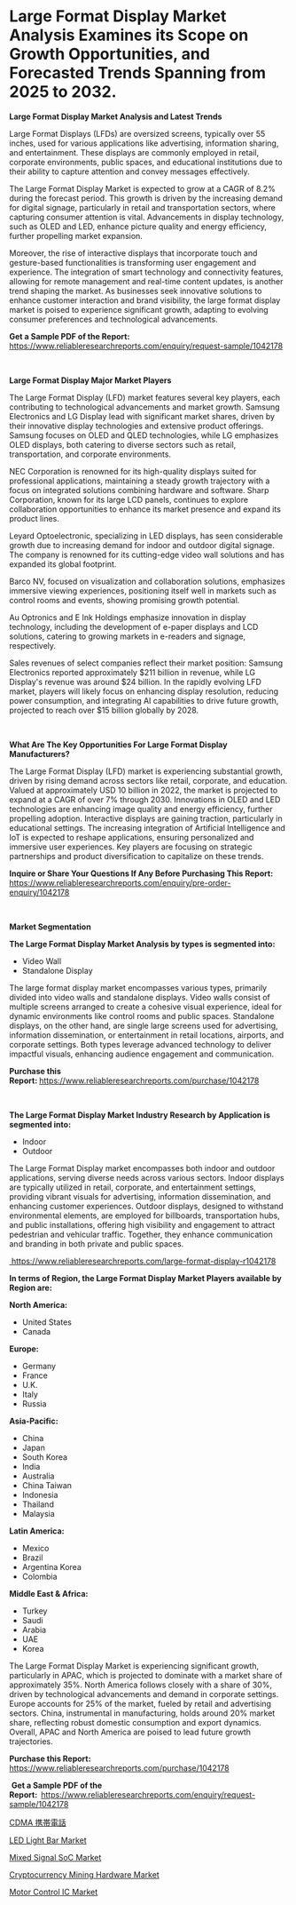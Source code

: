 <p><h1>Large Format Display Market Analysis Examines its Scope on Growth Opportunities, and Forecasted Trends Spanning from 2025 to 2032.</h1></p><p><strong>Large Format Display Market Analysis and Latest Trends</strong></p>
<p><p>Large Format Displays (LFDs) are oversized screens, typically over 55 inches, used for various applications like advertising, information sharing, and entertainment. These displays are commonly employed in retail, corporate environments, public spaces, and educational institutions due to their ability to capture attention and convey messages effectively.</p><p>The Large Format Display Market is expected to grow at a CAGR of 8.2% during the forecast period. This growth is driven by the increasing demand for digital signage, particularly in retail and transportation sectors, where capturing consumer attention is vital. Advancements in display technology, such as OLED and LED, enhance picture quality and energy efficiency, further propelling market expansion.</p><p>Moreover, the rise of interactive displays that incorporate touch and gesture-based functionalities is transforming user engagement and experience. The integration of smart technology and connectivity features, allowing for remote management and real-time content updates, is another trend shaping the market. As businesses seek innovative solutions to enhance customer interaction and brand visibility, the large format display market is poised to experience significant growth, adapting to evolving consumer preferences and technological advancements.</p></p>
<p><strong>Get a Sample PDF of the Report:&nbsp;</strong> <a href="https://www.reliableresearchreports.com/enquiry/request-sample/1042178?utm_campaign=48&utm_medium=2&utm_source=Github&utm_content=ia&utm_term=06042025&utm_id=large-format-display">https://www.reliableresearchreports.com/enquiry/request-sample/1042178</a></p>
<p>&nbsp;</p>
<p><strong>Large Format Display Major Market Players</strong></p>
<p><p>The Large Format Display (LFD) market features several key players, each contributing to technological advancements and market growth. Samsung Electronics and LG Display lead with significant market shares, driven by their innovative display technologies and extensive product offerings. Samsung focuses on OLED and QLED technologies, while LG emphasizes OLED displays, both catering to diverse sectors such as retail, transportation, and corporate environments.</p><p>NEC Corporation is renowned for its high-quality displays suited for professional applications, maintaining a steady growth trajectory with a focus on integrated solutions combining hardware and software. Sharp Corporation, known for its large LCD panels, continues to explore collaboration opportunities to enhance its market presence and expand its product lines.</p><p>Leyard Optoelectronic, specializing in LED displays, has seen considerable growth due to increasing demand for indoor and outdoor digital signage. The company is renowned for its cutting-edge video wall solutions and has expanded its global footprint.</p><p>Barco NV, focused on visualization and collaboration solutions, emphasizes immersive viewing experiences, positioning itself well in markets such as control rooms and events, showing promising growth potential.</p><p>Au Optronics and E Ink Holdings emphasize innovation in display technology, including the development of e-paper displays and LCD solutions, catering to growing markets in e-readers and signage, respectively.</p><p>Sales revenues of select companies reflect their market position: Samsung Electronics reported approximately $211 billion in revenue, while LG Display's revenue was around $24 billion. In the rapidly evolving LFD market, players will likely focus on enhancing display resolution, reducing power consumption, and integrating AI capabilities to drive future growth, projected to reach over $15 billion globally by 2028.</p></p>
<p>&nbsp;</p>
<p><strong>What Are The Key Opportunities For Large Format Display Manufacturers?</strong></p>
<p><p>The Large Format Display (LFD) market is experiencing substantial growth, driven by rising demand across sectors like retail, corporate, and education. Valued at approximately USD 10 billion in 2022, the market is projected to expand at a CAGR of over 7% through 2030. Innovations in OLED and LED technologies are enhancing image quality and energy efficiency, further propelling adoption. Interactive displays are gaining traction, particularly in educational settings. The increasing integration of Artificial Intelligence and IoT is expected to reshape applications, ensuring personalized and immersive user experiences. Key players are focusing on strategic partnerships and product diversification to capitalize on these trends.</p></p>
<p><strong>Inquire or Share Your Questions If Any Before Purchasing This Report:</strong> <a href="https://www.reliableresearchreports.com/enquiry/pre-order-enquiry/1042178?utm_campaign=48&utm_medium=2&utm_source=Github&utm_content=ia&utm_term=06042025&utm_id=large-format-display">https://www.reliableresearchreports.com/enquiry/pre-order-enquiry/1042178</a></p>
<p>&nbsp;</p>
<p><strong>Market Segmentation</strong></p>
<p><strong>The Large Format Display Market Analysis by types is segmented into:</strong></p>
<p><ul><li>Video Wall</li><li>Standalone Display</li></ul></p>
<p><p>The large format display market encompasses various types, primarily divided into video walls and standalone displays. Video walls consist of multiple screens arranged to create a cohesive visual experience, ideal for dynamic environments like control rooms and public spaces. Standalone displays, on the other hand, are single large screens used for advertising, information dissemination, or entertainment in retail locations, airports, and corporate settings. Both types leverage advanced technology to deliver impactful visuals, enhancing audience engagement and communication.</p></p>
<p><strong>Purchase this Report:&nbsp;</strong><a href="https://www.reliableresearchreports.com/purchase/1042178?utm_campaign=48&utm_medium=2&utm_source=Github&utm_content=ia&utm_term=06042025&utm_id=large-format-display">https://www.reliableresearchreports.com/purchase/1042178</a></p>
<p>&nbsp;</p>
<p><strong>The Large Format Display Market Industry Research by Application is segmented into:</strong></p>
<p><ul><li>Indoor</li><li>Outdoor</li></ul></p>
<p><p>The Large Format Display market encompasses both indoor and outdoor applications, serving diverse needs across various sectors. Indoor displays are typically utilized in retail, corporate, and entertainment settings, providing vibrant visuals for advertising, information dissemination, and enhancing customer experiences. Outdoor displays, designed to withstand environmental elements, are employed for billboards, transportation hubs, and public installations, offering high visibility and engagement to attract pedestrian and vehicular traffic. Together, they enhance communication and branding in both private and public spaces.</p></p>
<p><a href="https://www.reliableresearchreports.com/large-format-display-r1042178?utm_campaign=48&utm_medium=2&utm_source=Github&utm_content=ia&utm_term=06042025&utm_id=large-format-display">&nbsp;https://www.reliableresearchreports.com/large-format-display-r1042178</a></p>
<p><strong>In terms of Region, the Large Format Display Market Players available by Region are:</strong></p>
<p>
    <p> <strong> North America: </strong>
        <ul>
            <li>United States</li>
            <li>Canada</li>
        </ul>
        </p> 
    <p> <strong> Europe: </strong>
        <ul>
            <li>Germany</li>
            <li>France</li>
            <li>U.K.</li>
            <li>Italy</li>
            <li>Russia</li>
        </ul>
        </p> 
    <p> <strong> Asia-Pacific: </strong>
        <ul>
            <li>China</li>
            <li>Japan</li>
            <li>South Korea</li>
            <li>India</li>
            <li>Australia</li>
            <li>China Taiwan</li>
            <li>Indonesia</li>
            <li>Thailand</li>
            <li>Malaysia</li>
        </ul>
        </p> 
    <p> <strong> Latin America: </strong>
        <ul>
            <li>Mexico</li>
            <li>Brazil</li>
            <li>Argentina Korea</li>
            <li>Colombia</li>
        </ul>
        </p> 
    <p> <strong> Middle East & Africa: </strong>
        <ul>
            <li>Turkey</li>
            <li>Saudi</li>
            <li>Arabia</li>
            <li>UAE</li>
            <li>Korea</li>
        </ul>
    </p>
    </p>
<p><p>The Large Format Display Market is experiencing significant growth, particularly in APAC, which is projected to dominate with a market share of approximately 35%. North America follows closely with a share of 30%, driven by technological advancements and demand in corporate settings. Europe accounts for 25% of the market, fueled by retail and advertising sectors. China, instrumental in manufacturing, holds around 20% market share, reflecting robust domestic consumption and export dynamics. Overall, APAC and North America are poised to lead future growth trajectories.</p></p>
<p><strong>Purchase this Report: </strong><a href="https://www.reliableresearchreports.com/purchase/1042178?utm_campaign=48&utm_medium=2&utm_source=Github&utm_content=ia&utm_term=06042025&utm_id=large-format-display">https://www.reliableresearchreports.com/purchase/1042178</a></p>
<p>&nbsp;<strong>Get a Sample PDF of the Report:&nbsp;&nbsp;</strong><a href="https://www.reliableresearchreports.com/enquiry/request-sample/1042178?utm_campaign=48&utm_medium=2&utm_source=Github&utm_content=ia&utm_term=06042025&utm_id=large-format-display">https://www.reliableresearchreports.com/enquiry/request-sample/1042178</a></p>
<p><strong></strong></p>
<p><p><a href="https://github.com/lababdou/Market-Research-Report-List-7/blob/main/213615352116.md?utm_campaign=48&utm_medium=2&utm_source=Github&utm_content=ia&utm_term=06042025&utm_id=large-format-display">CDMA 携帯電話</a></p><p><a href="https://github.com/berkemiars2j/Market-Research-Report-List-1/blob/main/led-light-bar-market.md?utm_campaign=48&utm_medium=2&utm_source=Github&utm_content=ia&utm_term=06042025&utm_id=large-format-display">LED Light Bar Market</a></p><p><a href="https://github.com/kaforarvero/Market-Research-Report-List-1/blob/main/mixed-signal-soc-market.md?utm_campaign=48&utm_medium=2&utm_source=Github&utm_content=ia&utm_term=06042025&utm_id=large-format-display">Mixed Signal SoC Market</a></p><p><a href="https://github.com/djihencygnel74/Market-Research-Report-List-1/blob/main/cryptocurrency-mining-hardware-market.md?utm_campaign=48&utm_medium=2&utm_source=Github&utm_content=ia&utm_term=06042025&utm_id=large-format-display">Cryptocurrency Mining Hardware Market</a></p><p><a href="https://github.com/variothonia/Market-Research-Report-List-1/blob/main/motor-control-ic-market.md?utm_campaign=48&utm_medium=2&utm_source=Github&utm_content=ia&utm_term=06042025&utm_id=large-format-display">Motor Control IC Market</a></p></p>